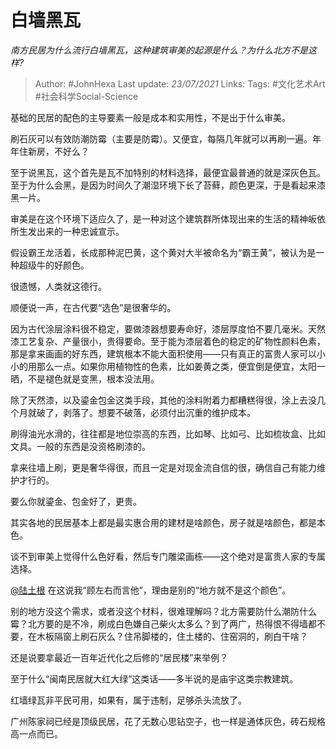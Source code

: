 # 白墙黑瓦
*南方民居为什么流行白墙黑瓦，这种建筑审美的起源是什么？为什么北方不是这样?*

> Author: #JohnHexa
Last update: *23/07/2021* 
Links:
Tags: #文化艺术Art #社会科学Social-Science 


 
基础的民居的配色的主导要素一般是成本和实用性，不是出于什么审美。

刷石灰可以有效防潮防霉（主要是防霉）。又便宜，每隔几年就可以再刷一遍。年年住新房，不好么？

至于说黑瓦，这个首先是瓦不加特别的材料选择，最便宜最普通的就是深灰色瓦。至于为什么会黑，是因为时间久了潮湿环境下长了苔藓，颜色更深，于是看起来漆黑一片。

审美是在这个环境下适应久了，是一种对这个建筑群所体现出来的生活的精神皈依所生发出来的一种忠诚宣示。

假设霸王龙活着，长成那种泥巴黄，这个黄对大半被命名为“霸王黄”，被认为是一种超级牛的好颜色。

很遗憾，人类就这德行。

顺便说一声，在古代要“选色”是很奢华的。

因为古代涂层涂料很不稳定，要做漆器想要寿命好，漆层厚度怕不要几毫米。天然漆工艺复杂、产量很小，贵得要命。至于能为漆层着色的稳定的矿物性颜料色素，那是拿来画画的好东西，建筑根本不能大面积使用——只有真正的富贵人家可以小小的用那么一点。如果你用植物性的色素，比如姜黄之类，便宜倒是便宜，太阳一晒，不是褪色就是变黑，根本没法用。

除了天然漆，以及鎏金包金这类手段，其他的涂料附着力都糟糕得很，涂上去没几个月就破了，剥落了。想要不破落，必须付出沉重的维护成本。

刷得油光水滑的，往往都是地位崇高的东西，比如琴、比如弓、比如梳妆盒、比如文具。一般的东西是没资格刷漆的。

拿来往墙上刷，更是奢华得很，而且一定是对现金流自信的很，确信自己有能力维护才行的。

要么你就鎏金、包金好了，更贵。

其实各地的民居基本上都是最实惠合用的建材是啥颜色，房子就是啥颜色，都是本色。

谈不到审美上觉得什么色好看，然后专门雕梁画栋——这个绝对是富贵人家的专属选择。

[@陆土根](https://www.zhihu.com/people/33c4c4a529e1cf7e256fdf26baaa3ddb) 在这说我“顾左右而言他”，理由是别的“地方就不是这个颜色”。

别的地方没这个需求，或者没这个材料，很难理解吗？北方需要防什么潮防什么霉？北方要的是不冷，刷成白色嫌自己柴火太多么？到了两广，热得恨不得墙都不要，在木板隔窗上刷石灰么？住吊脚楼的，住土楼的、住窑洞的，刷白干啥？

还是说要拿最近一百年近代化之后修的“居民楼”来举例？

至于什么“闽南民居就大红大绿”这类话——多半说的是庙宇这类宗教建筑。

红墙绿瓦非平民可用，如果有，属于违制，足够杀头流放了。

广州陈家祠已经是顶级民居，花了无数心思钻空子，也一样是通体灰色，砖石规格高一点而已。



